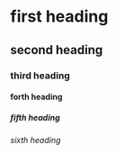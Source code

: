 <!DOCTYPE html>
<html>
  <head>
    <title>vaishakhi chavan</title>
  </head>
  <body>
    <h1>first heading</h1>
    <h2>second heading</h2>
    <h3>third heading</h3>
    <h4>forth heading</h4>
    <h5>fifth heading</h5>
    <h6>sixth heading</h6>
  </body>
  </html>
      
